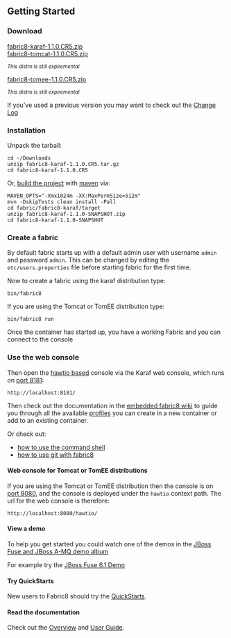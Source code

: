 ## Getting Started

### Download

<div class="row">
  <div class="col-md-4 text-center">
    <a class="btn btn-large btn-success" href="http://central.maven.org/maven2/io/fabric8/fabric8-karaf/1.1.0.CR5/fabric8-karaf-1.1.0.CR5.zip">fabric8-karaf-1.1.0.CR5.zip</a>
  </div>
  <!-- TODO these are not ready yet
  Note that the [Apache Tomcat](https://tomcat.apache.org/) and [Apache TomEE](http://tomee.apache.org/) distributions are still experimental; the [Apache Karaf](http://karaf.apache.org/) based distro is currently rock solid and complete ;) -->
  <div class="col-md-4 text-center">
    <a class="btn btn-large btn-warning" title="Warning!  Expiremental!" href="http://central.maven.org/maven2/io/fabric8/runtime/fabric8-tomcat/1.1.0.CR5/fabric8-tomcat-1.1.0.CR5.zip">fabric8-tomcat-1.1.0.CR5.zip</a>
    <p><small><em>This distro is still expiremental</em></small></p>
  </div>
  <div class="col-md-4 text-center">
    <a class="btn btn-large btn-warning" title="Warning!  Expiremental!" href="http://central.maven.org/maven2/io/fabric8/runtime/fabric8-tomee/1.1.0.CR5/fabric8-tomee-1.1.0.CR5.zip">fabric8-tomee-1.1.0.CR5.zip</a>
    <p><small><em>This distro is still expiremental</em></small></p>
  </div>
</div>

If you've used a previous version you may want to check out the [Change Log](http://fabric8.io/changes/index.html)

### Installation

Unpack the tarball:

    cd ~/Downloads
    unzip fabric8-karaf-1.1.0.CR5.tar.gz
    cd fabric8-karaf-1.1.0.CR5

Or, [build the project](https://github.com/fabric8io/fabric8/blob/master/readme-build.md) with [maven](http://maven.apache.org/) via:

    MAVEN_OPTS="-Xmx1024m -XX:MaxPermSize=512m"
    mvn -DskipTests clean install -Pall
    cd fabric/fabric8-karaf/target
    unzip fabric8-karaf-1.1.0-SNAPSHOT.zip
    cd fabric8-karaf-1.1.0-SNAPSHOT

### Create a fabric

By default fabric starts up with a default admin user with username `admin` and password `admin`.
This can be changed by editing the `etc/users.properties` file before starting fabric for the first time.

Now to create a fabric using the karaf distribution type:

    bin/fabric8

If you are using the Tomcat or TomEE distribution type:

    bin/fabric8 run

Once the container has started up, you have a working Fabric and you can connect to the console

### Use the web console

Then open the [hawtio based](http://hawt.io/) console via the Karaf web console, which runs on [port 8181](http://localhost:8181/):

    http://localhost:8181/

Then check out the documentation in the [embedded fabric8 wiki](http://localhost:8181/hawtio/index.html#/wiki/branch/1.0/view/fabric/profiles) to guide you through all the available [profiles](profiles.html) you can create in a new container or add to an existing container.

Or check out:

 * [how to use the command shell](http://fabric8.io/gitbook/agent.html)
 * [how to use git with fabric8](http://fabric8.io/gitbook/git.html)

#### Web console for Tomcat or TomEE distributions

If you are using the Tomcat or TomEE distribution then the console is on [port 8080](http://localhost:8080/hawtio/), and the console is deployed under the `hawtio` context path. The url for the web console is therefore:

    http://localhost:8080/hawtio/   

#### View a demo

To help you get started you could watch one of the demos in the  <a class="btn btn-success" href="https://vimeo.com/album/2635012">JBoss Fuse and JBoss A-MQ demo album</a>

For example try the <a class="btn btn-success" href="https://vimeo.com/80625940">JBoss Fuse 6.1 Demo</a>

#### Try QuickStarts

New users to Fabric8 should try the [QuickStarts](http://fabric8.io/gitbook/quickstarts.html).

#### Read the documentation

Check out the [Overview](http://fabric8.io/gitbook/overview.html) and [User Guide](http://fabric8.io/gitbook/index.html).
